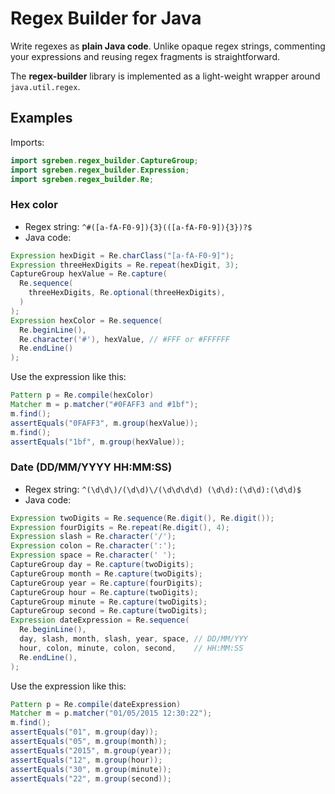 # Regex Builder for Java

Write regexes as **plain Java code**. Unlike opaque regex strings, commenting your expressions and reusing regex fragments is straightforward.

The **regex-builder** library is implemented as a light-weight wrapper around `java.util.regex`.

## Examples

Imports:
```java
import sgreben.regex_builder.CaptureGroup;
import sgreben.regex_builder.Expression;
import sgreben.regex_builder.Re;
```

### Hex color

- Regex string: `^#([a-fA-F0-9]){3}(([a-fA-F0-9]){3})?$`
- Java code:
```java
Expression hexDigit = Re.charClass("[a-fA-F0-9]");
Expression threeHexDigits = Re.repeat(hexDigit, 3);
CaptureGroup hexValue = Re.capture(
  Re.sequence(
    threeHexDigits, Re.optional(threeHexDigits),
  )
);
Expression hexColor = Re.sequence(
  Re.beginLine(), 
  Re.character('#'), hexValue, // #FFF or #FFFFFF 
  Re.endLine()
);
```

Use the expression like this:
```java
Pattern p = Re.compile(hexColor)
Matcher m = p.matcher("#0FAFF3 and #1bf");
m.find();
assertEquals("0FAFF3", m.group(hexValue));
m.find();
assertEquals("1bf", m.group(hexValue));
```

### Date (DD/MM/YYYY HH:MM:SS)

- Regex string: `^(\d\d\)/(\d\d)\/(\d\d\d\d) (\d\d):(\d\d):(\d\d)$`
- Java code:
```java
Expression twoDigits = Re.sequence(Re.digit(), Re.digit());
Expression fourDigits = Re.repeat(Re.digit(), 4);
Expression slash = Re.character('/');
Expression colon = Re.character(':');
Expression space = Re.character(' ');
CaptureGroup day = Re.capture(twoDigits);
CaptureGroup month = Re.capture(twoDigits);
CaptureGroup year = Re.capture(fourDigits);
CaptureGroup hour = Re.capture(twoDigits);
CaptureGroup minute = Re.capture(twoDigits);
CaptureGroup second = Re.capture(twoDigits);
Expression dateExpression = Re.sequence(
  Re.beginLine(),
  day, slash, month, slash, year, space, // DD/MM/YYY
  hour, colon, minute, colon, second,    // HH:MM:SS
  Re.endLine(),
);
```


Use the expression like this:
```java
Pattern p = Re.compile(dateExpression)
Matcher m = p.matcher("01/05/2015 12:30:22");
m.find();
assertEquals("01", m.group(day));
assertEquals("05", m.group(month));
assertEquals("2015", m.group(year));
assertEquals("12", m.group(hour));
assertEquals("30", m.group(minute));
assertEquals("22", m.group(second));
```
